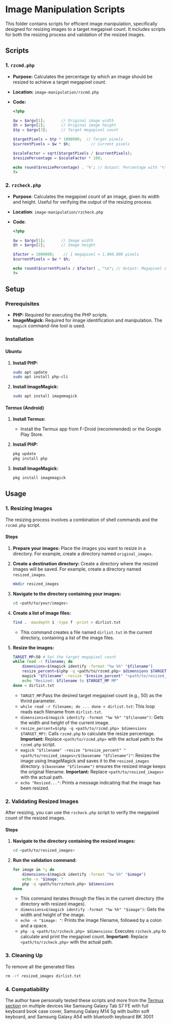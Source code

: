 # Image Manipulation Scripts

This folder contains scripts for efficient image manipulation, specifically designed for resizing images to a target megapixel count. It includes scripts for both the resizing process and validation of the resized images.

## Scripts

### 1. `rzcmd.php`

* **Purpose:** Calculates the percentage by which an image should be resized to achieve a target megapixel count.
* **Location:** `image-manipulation/rzcmd.php`
* **Code:**

    ```php
    <?php
    
    $w = $argv[1];       // Original image width
    $h = $argv[2];       // Original image height
    $tp = $argv[3];      // Target megapixel count
    
    $targetPixels = $tp * 1000000;  // Target pixels
    $currentPixels = $w * $h;         // Current pixels
    
    $scaleFactor = sqrt($targetPixels / $currentPixels);
    $resizePercentage = $scaleFactor * 100;
    
    echo round($resizePercentage) . '%'; // Output: Percentage with '%'
    ?>
    ```

### 2. `rzcheck.php`

* **Purpose**: Calculates the megapixel count of an image, given its width and height. Useful for verifying the output of the resizing process.
* **Location**: `image-manipulation/rzcheck.php`
* **Code**:

    ```php
    <?php
    
    $w = $argv[1];       // Image width
    $h = $argv[2];       // Image height
    
    $factor = 1000000;    // 1 megapixel = 1,000,000 pixels
    $currentPixels = $w * $h;
    
    echo round($currentPixels / $factor) , "\n"; // Output: Megapixel count, newline
    ?>
    ```

## Setup

### Prerequisites

* **PHP:** Required for executing the PHP scripts.
* **ImageMagick:** Required for image identification and manipulation. The `magick` command-line tool is used.

### Installation

#### Ubuntu

1.  **Install PHP:**

    ```bash
    sudo apt update
    sudo apt install php-cli
    ```

2.  **Install ImageMagick:**

    ```bash
    sudo apt install imagemagick
    ```

#### Termux (Android)

1.  **Install Termux:**
    * Install the Termux app from F-Droid (recommended) or the Google Play Store.

2.  **Install PHP:**

    ```bash
    pkg update
    pkg install php
    ```

3.  **Install ImageMagick:**

    ```bash
    pkg install imagemagick
    ```

## Usage

### 1. Resizing Images

The resizing process involves a combination of shell commands and the `rzcmd.php` script.

#### Steps

1.  **Prepare your images:** Place the images you want to resize in a directory. For example, create a directory named `original_images`.

2.  **Create a destination directory:** Create a directory where the resized images will be saved. For example, create a directory named `resized_images`.

    ```bash
    mkdir resized_images
    ```

3.  **Navigate to the directory containing your images:**

    ```bash
    cd <path/to/your/images>
    ```

4.  **Create a list of image files:**

    ```bash
    find . -maxdepth 1 -type f -print > dirlist.txt
    ```

    * This command creates a file named `dirlist.txt` in the current directory, containing a list of the image files.

5.  **Resize the images:**

    ```bash
    TARGET_MP=50 # Set the target megapixel count
    while read -r filename; do
        dimensions=$(magick identify -format "%w %h" "$filename")
        resize_percent=$(php -q <path/to/rzcmd.php> $dimensions $TARGET_MP)
        magick "$filename" -resize "$resize_percent" "<path/to/resized_images>/$(basename "$filename")"
        echo "Resized: $filename to $TARGET_MP MP"
    done < dirlist.txt
    ```

    * `TARGET_MP`:Pass the desired target megapixel count (e.g., 50) as the thrird parameter.
    * `while read -r filename; do ... done < dirlist.txt`: This loop reads each filename from `dirlist.txt`.
    * `dimensions=$(magick identify -format "%w %h" "$filename")`: Gets the width and height of the current image.
    * `resize_percent=$(php -q <path/to/rzcmd.php> $dimensions $TARGET_MP)`: Calls `rzcmd.php` to calculate the resize percentage. **Important:** Replace `<path/to/rzcmd.php>` with the actual path to the `rzcmd.php` script.
    * `magick "$filename" -resize "$resize_percent" "<path/to/resized_images>/$(basename "$filename")"`: Resizes the image using ImageMagick and saves it to the `resized_images` directory. `$(basename "$filename")` ensures the resized image keeps the original filename. **Important:** Replace `<path/to/resized_images>` with the actual path.
    * `echo "Resized..."`: Prints a message indicating that the image has been resized.

### 2. Validating Resized Images

After resizing, you can use the `rzcheck.php` script to verify the megapixel count of the resized images.

#### Steps

1.  **Navigate to the directory containing the resized images:**

    ```bash
    cd <path/to/resized_images>
    ```

2.  **Run the validation command:**

    ```bash
    for image in *; do
        dimensions=$(magick identify -format "%w %h" "$image")
        echo -n "$image: "
        php -q <path/to/rzcheck.php> $dimensions
    done
    ```

    * This command iterates through the files in the current directory (the directory with resized images).
    * `dimensions=$(magick identify -format "%w %h" "$image")`: Gets the width and height of the image.
    * `echo -n "$image: "`: Prints the image filename, followed by a colon and a space.
    * `php -q <path/to/rzcheck.php> $dimensions`: Executes `rzcheck.php` to calculate and print the megapixel count. **Important:** Replace `<path/to/rzcheck.php>` with the actual path.

### 3. Cleaning Up

To remove all the generated files

```bash
rm -rf resized_images dirlist.txt
```

### 4. Compatiability

The author have personally tested these scripts and more from the [Termux section](../termux/) on multiple devices like Samsung Galaxy Tab S7 FE with full keyboard book case cover, Samsung Galaxy M14 5g with builtin soft keyboard, and Samsung Galaxy A54 with bluetooth keyboard BK 3001 
